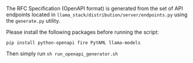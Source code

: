 The RFC Specification (OpenAPI format) is generated from the set of API endpoints located in `llama_stack/distribution/server/endpoints.py` using the `generate.py` utility.

Please install the following packages before running the script:

```
pip install python-openapi fire PyYAML llama-models
```

Then simply run `sh run_openapi_generator.sh`
